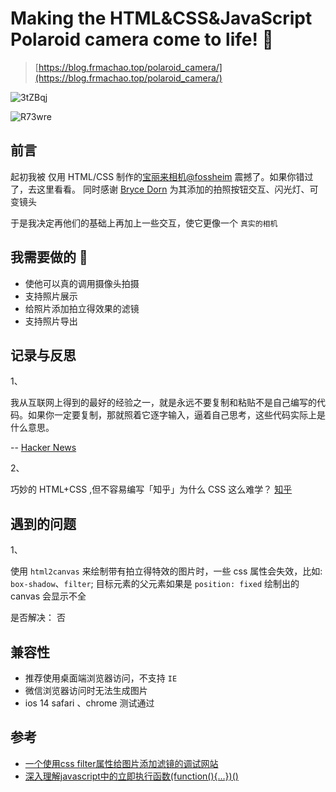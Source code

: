 # Making the HTML&CSS&JavaScript Polaroid camera come to life! 📸 
> [https://blog.frmachao.top/polaroid_camera/](https://blog.frmachao.top/polaroid_camera/)

![3tZBqj](https://cdn.jsdelivr.net/gh/frmachao/images@blog/uPic/3tZBqj.png)

![R73wre](https://cdn.jsdelivr.net/gh/frmachao/images@blog/uPic/R73wre.png)
## 前言

起初我被 仅用 HTML/CSS 制作的[宝丽来相机@fossheim](https://dev.to/fossheim/how-i-recreated-a-polaroid-camera-with-css-gradients-only-4la5) 震撼了。如果你错过了，去这里看看。
同时感谢 [Bryce Dorn](https://dev.to/bryce/bringing-the-css-only-polaroid-camera-to-life-2881) 为其添加的拍照按钮交互、闪光灯、可变镜头 

于是我决定再他们的基础上再加上一些交互，使它更像一个 `真实的相机`

## 我需要做的 🤔

- 使他可以真的调用摄像头拍摄
- 支持照片展示
- 给照片添加拍立得效果的滤镜
- 支持照片导出

## 记录与反思
1、

我从互联网上得到的最好的经验之一，就是永远不要复制和粘贴不是自己编写的代码。如果你一定要复制，那就照着它逐字输入，逼着自己思考，这些代码实际上是什么意思。

-- [Hacker News](https://news.ycombinator.com/item?id=27534343)

2、

巧妙的 HTML+CSS ,但不容易编写「知乎」为什么 CSS 这么难学？
[知乎](https://huangxuan.me/2017/10/06/css-complaints/)

## 遇到的问题
1、

使用 `html2canvas` 来绘制带有拍立得特效的图片时，一些 css 属性会失效，比如: `box-shadow`、`filter`;
目标元素的父元素如果是 `position: fixed` 绘制出的 canvas 会显示不全

是否解决： 否

## 兼容性

- 推荐使用桌面端浏览器访问，不支持 `IE`
- 微信浏览器访问时无法生成图片
- ios 14 safari 、chrome 测试通过
## 参考
- [一个使用css filter属性给图片添加滤镜的调试网站](https://www.cssfilters.co/)
- [深入理解javascript中的立即执行函数(function(){…})()](https://www.jb51.net/article/50967.htm)
